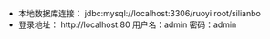 - 本地数据库连接：
jdbc:mysql://localhost:3306/ruoyi
root/silianbo
- 登录地址：
http://localhost:80
用户名：admin
密码：admin
